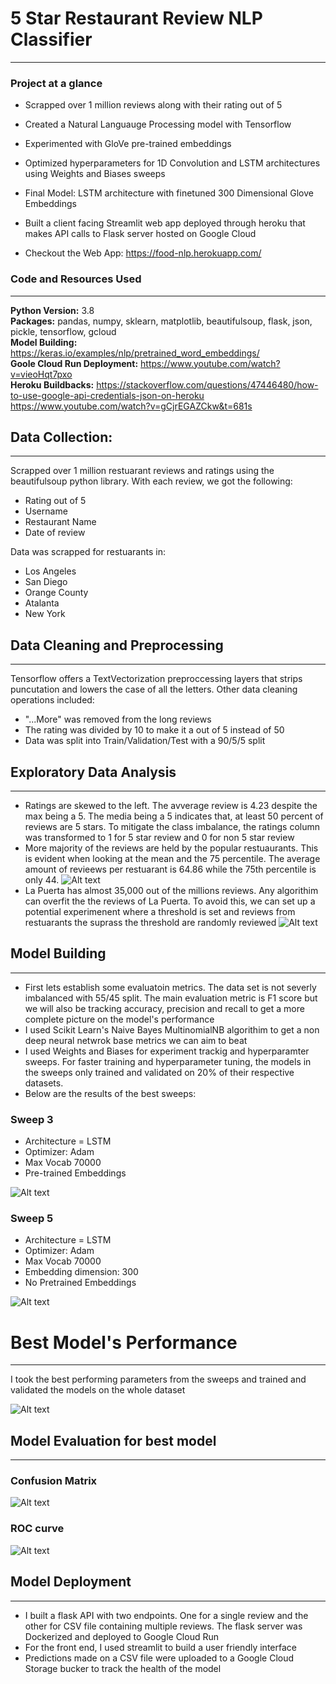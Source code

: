 # 5 Star Restaurant Review NLP Classifier
---
### Project at a glance
- Scrapped over 1 million reviews along with their rating out of 5 
- Created a Natural Languauge Processing model with Tensorflow 
- Experimented with GloVe pre-trained embeddings 
- Optimized hyperparameters for 1D Convolution and LSTM architectures using Weights and Biases sweeps
- Final Model: LSTM architecture with finetuned 300 Dimensional Glove Embeddings 
- Built a client facing Streamlit web app deployed through heroku that makes API calls to Flask server hosted on Google Cloud

- Checkout the Web App: https://food-nlp.herokuapp.com/

### Code and Resources Used 
---
**Python Version:** 3.8  
**Packages:**  pandas, numpy, sklearn, matplotlib,  beautifulsoup, flask, json, pickle, tensorflow, gcloud    
**Model Building:**  https://keras.io/examples/nlp/pretrained_word_embeddings/  
**Goole Cloud Run Deployment:** https://www.youtube.com/watch?v=vieoHqt7pxo  
**Heroku Buildbacks:** https://stackoverflow.com/questions/47446480/how-to-use-google-api-credentials-json-on-heroku   
https://www.youtube.com/watch?v=gCjrEGAZCkw&t=681s

## Data Collection:
---
Scrapped over 1 million restuarant reviews and ratings using the beautifulsoup python library. With each review, we got the following:
- Rating out of 5
- Username
- Restaurant Name
- Date of review 

Data was scrapped for restuarants in:
- Los Angeles
- San Diego
- Orange County
- Atalanta
- New York

## Data Cleaning and Preprocessing
---
Tensorflow offers a TextVectorization preproccessing layers that strips puncutation and lowers the case of all the letters.
Other data cleaning operations included:
-  "...More" was removed from the long reviews
-  The rating was divided by 10 to make it a out of 5 instead of 50
-  Data was split into Train/Validation/Test with a 90/5/5 split


## Exploratory Data Analysis
---
- Ratings are skewed to the left. The avverage review is 4.23 despite the max being a 5. The media being a 5 indicates that, at least 50 percent of reviews are 5 stars. To mitigate the class imbalance, the ratings column was transformed to 1 for 5 star review and 0 for non 5 star review
- More majority of the reviews are held by the popular restuaurants. This is evident when looking at the mean and the 75 percentile. The average amount of revieews per restuarant is 64.86 while the 75th percentile is only 44.
![Alt text](https://github.com/jacobh310/food_nlp/blob/master/images/histograms.JPG)
- La Puerta has almost 35,000 out of the millions reviews. Any algorithim can overfit the the reviews of La Puerta. To avoid this, we can set up a potential experimenent where a threshold is set and reviews from restuarants the suprass the threshold are randomly reviewed
![Alt text](https://github.com/jacobh310/food_nlp/blob/master/images/cat_plots.JPG)


## Model Building
---
- First lets establish some evaluatoin metrics. The data set is not severly imbalanced with 55/45 split. The main evaluation metric is F1 score but we will also be tracking accuracy, precision and recall to get a more complete picture on the model's performance
- I used Scikit Learn's Naive Bayes MultinomialNB algorithim to get a non deep neural netwrok base metrics we can aim to beat
- I used Weights and Biases for experiment trackig and hyperparamter sweeps. For faster training and hyperparameter tuning, the models in the sweeps only trained and validated on 20% of their respective datasets.
- Below are the results of the best sweeps:  
### Sweep 3
- Architecture = LSTM
- Optimizer: Adam
- Max Vocab 70000
- Pre-trained Embeddings  

![Alt text](https://github.com/jacobh310/food_nlp/blob/master/images/sweep3.JPG)

### Sweep 5
- Architecture = LSTM
- Optimizer: Adam
- Max Vocab 70000
- Embedding dimension: 300
- No Pretrained Embeddings

![Alt text](https://github.com/jacobh310/food_nlp/blob/master/images/sweep5.JPG)

# Best Model's Performance
---
I took the best performing parameters from the sweeps and trained and validated the models on the whole dataset  

![Alt text](https://github.com/jacobh310/food_nlp/blob/master/images/best_model_f1.JPG)

## Model Evaluation for best model
---
### Confusion Matrix 
![Alt text](https://github.com/jacobh310/food_nlp/blob/master/images/confusion_matrix.JPG)

### ROC curve
![Alt text](https://github.com/jacobh310/food_nlp/blob/master/images/roc_curve.JPG)

## Model Deployment
---
- I built a flask API with two endpoints. One for a single review and the other for CSV file containing multiple reviews. The flask server was Dockerized and deployed to Google Cloud Run
- For the front end, I used streamlit to build a user friendly interface
- Predictions made on a CSV file were uploaded to a Google Cloud Storage bucker to track the health of the model



